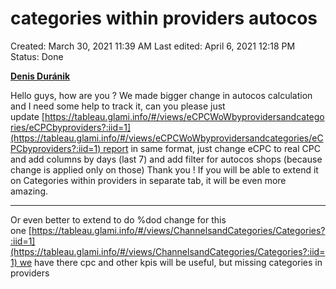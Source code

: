 # categories within providers autocos

Created: March 30, 2021 11:39 AM
Last edited: April 6, 2021 12:18 PM
Status: Done

**[Denis Duránik](https://app.slack.com/team/U4572TRDL)**

Hello guys, how are you ? We made bigger change in autocos calculation and I need some help to track it, can you please just update [https://tableau.glami.info/#/views/eCPCWoWbyprovidersandcategories/eCPCbyproviders?:iid=1](https://tableau.glami.info/#/views/eCPCWoWbyprovidersandcategories/eCPCbyproviders?:iid=1) report in same format, just change eCPC to real CPC and add columns by days (last 7) and add filter for autocos shops (because change is applied only on those) Thank you ! If you will be able to extend it on Categories within providers in separate tab, it will be even more amazing.

---

Or even better to extend to do %dod change for this one [https://tableau.glami.info/#/views/ChannelsandCategories/Categories?:iid=1](https://tableau.glami.info/#/views/ChannelsandCategories/Categories?:iid=1) we have there cpc and other kpis will be useful, but missing categories in providers